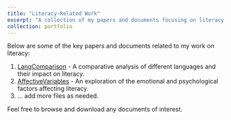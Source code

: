 ```yaml
---
title: "Literacy-Related Work"
excerpt: "A collection of my papers and documents focusing on literacy."
collection: portfolio
---
```


Below are some of the key papers and documents related to my work on literacy:

1. [LangComparison](/files/14language.pdf) - A comparative analysis of different languages and their impact on literacy.
2. [AffectiveVariables](/files/16Affective.pdf) - An exploration of the emotional and psychological factors affecting literacy.
3. ... add more files as needed.

Feel free to browse and download any documents of interest.

